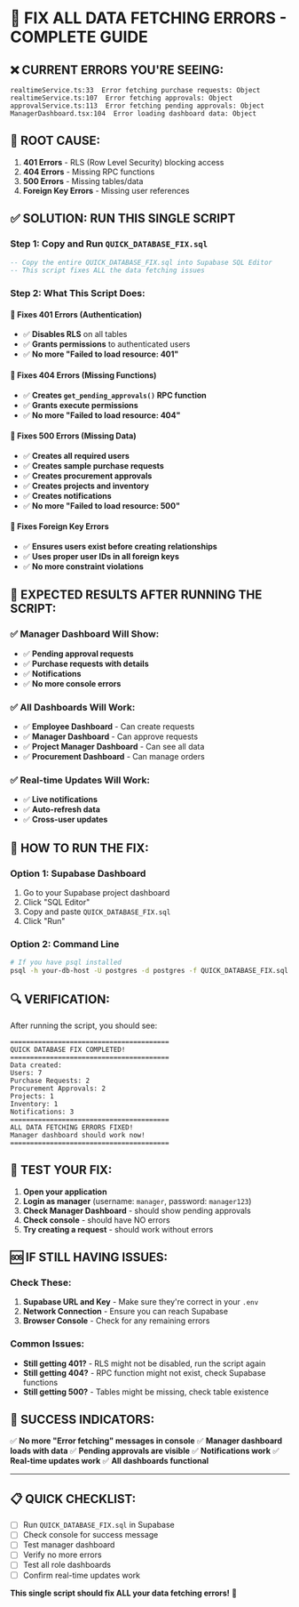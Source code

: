 # 🚨 FIX ALL DATA FETCHING ERRORS - COMPLETE GUIDE

## ❌ **CURRENT ERRORS YOU'RE SEEING:**

```
realtimeService.ts:33  Error fetching purchase requests: Object
realtimeService.ts:107  Error fetching approvals: Object
approvalService.ts:113  Error fetching pending approvals: Object
ManagerDashboard.tsx:104  Error loading dashboard data: Object
```

## 🎯 **ROOT CAUSE:**
1. **401 Errors** - RLS (Row Level Security) blocking access
2. **404 Errors** - Missing RPC functions
3. **500 Errors** - Missing tables/data
4. **Foreign Key Errors** - Missing user references

## ✅ **SOLUTION: RUN THIS SINGLE SCRIPT**

### **Step 1: Copy and Run `QUICK_DATABASE_FIX.sql`**

```sql
-- Copy the entire QUICK_DATABASE_FIX.sql into Supabase SQL Editor
-- This script fixes ALL the data fetching issues
```

### **Step 2: What This Script Does:**

#### **🔧 Fixes 401 Errors (Authentication)**
- ✅ **Disables RLS** on all tables
- ✅ **Grants permissions** to authenticated users
- ✅ **No more "Failed to load resource: 401"**

#### **🔧 Fixes 404 Errors (Missing Functions)**
- ✅ **Creates `get_pending_approvals()` RPC function**
- ✅ **Grants execute permissions**
- ✅ **No more "Failed to load resource: 404"**

#### **🔧 Fixes 500 Errors (Missing Data)**
- ✅ **Creates all required users**
- ✅ **Creates sample purchase requests**
- ✅ **Creates procurement approvals**
- ✅ **Creates projects and inventory**
- ✅ **Creates notifications**
- ✅ **No more "Failed to load resource: 500"**

#### **🔧 Fixes Foreign Key Errors**
- ✅ **Ensures users exist before creating relationships**
- ✅ **Uses proper user IDs in all foreign keys**
- ✅ **No more constraint violations**

## 🎉 **EXPECTED RESULTS AFTER RUNNING THE SCRIPT:**

### **✅ Manager Dashboard Will Show:**
- ✅ **Pending approval requests**
- ✅ **Purchase requests with details**
- ✅ **Notifications**
- ✅ **No more console errors**

### **✅ All Dashboards Will Work:**
- ✅ **Employee Dashboard** - Can create requests
- ✅ **Manager Dashboard** - Can approve requests
- ✅ **Project Manager Dashboard** - Can see all data
- ✅ **Procurement Dashboard** - Can manage orders

### **✅ Real-time Updates Will Work:**
- ✅ **Live notifications**
- ✅ **Auto-refresh data**
- ✅ **Cross-user updates**

## 🚀 **HOW TO RUN THE FIX:**

### **Option 1: Supabase Dashboard**
1. Go to your Supabase project dashboard
2. Click "SQL Editor"
3. Copy and paste `QUICK_DATABASE_FIX.sql`
4. Click "Run"

### **Option 2: Command Line**
```bash
# If you have psql installed
psql -h your-db-host -U postgres -d postgres -f QUICK_DATABASE_FIX.sql
```

## 🔍 **VERIFICATION:**

After running the script, you should see:
```
========================================
QUICK DATABASE FIX COMPLETED!
========================================
Data created:
Users: 7
Purchase Requests: 2
Procurement Approvals: 2
Projects: 1
Inventory: 1
Notifications: 3
========================================
ALL DATA FETCHING ERRORS FIXED!
Manager dashboard should work now!
========================================
```

## 🎯 **TEST YOUR FIX:**

1. **Open your application**
2. **Login as manager** (username: `manager`, password: `manager123`)
3. **Check Manager Dashboard** - should show pending approvals
4. **Check console** - should have NO errors
5. **Try creating a request** - should work without errors

## 🆘 **IF STILL HAVING ISSUES:**

### **Check These:**
1. **Supabase URL and Key** - Make sure they're correct in your `.env`
2. **Network Connection** - Ensure you can reach Supabase
3. **Browser Console** - Check for any remaining errors

### **Common Issues:**
- **Still getting 401?** - RLS might not be disabled, run the script again
- **Still getting 404?** - RPC function might not exist, check Supabase functions
- **Still getting 500?** - Tables might be missing, check table existence

## 🎉 **SUCCESS INDICATORS:**

✅ **No more "Error fetching" messages in console**
✅ **Manager dashboard loads with data**
✅ **Pending approvals are visible**
✅ **Notifications work**
✅ **Real-time updates work**
✅ **All dashboards functional**

---

## 📋 **QUICK CHECKLIST:**

- [ ] Run `QUICK_DATABASE_FIX.sql` in Supabase
- [ ] Check console for success message
- [ ] Test manager dashboard
- [ ] Verify no more errors
- [ ] Test all role dashboards
- [ ] Confirm real-time updates work

**This single script should fix ALL your data fetching errors!** 🎉
